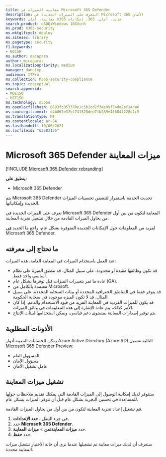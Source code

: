 ```yaml
---
title: معاينة الميزات في Microsoft 365 Defender
description: التعرف على الميزات الجديدة في Microsoft 365 الأمان
keywords: معاينة، أمان m365 جديد، أمان، 365، إمكانات
search.product: eADQiWindows 10XVcnh
ms.prod: m365-security
ms.mktglfcycl: deploy
ms.sitesec: library
ms.pagetype: security
f1.keywords:
- NOCSH
ms.author: macapara
author: mjcaparas
ms.localizationpriority: medium
manager: dansimp
audience: ITPro
ms.collection: M365-security-compliance
ms.topic: conceptual
search.appverid:
- MOE150
- MET150
ms.technology: m365d
ms.openlocfilehash: 6693fc853370e1c5b2cd2f3ae09f54da2af14ca8
ms.sourcegitcommit: d4b867e37bf741528ded7fb289e4f6847228d2c5
ms.translationtype: MT
ms.contentlocale: ar-SA
ms.lasthandoff: 10/06/2021
ms.locfileid: "63583155"
---
```

# <a name="microsoft-365-defender-preview-features"></a>Microsoft 365 Defender ميزات المعاينة

[!INCLUDE [Microsoft 365 Defender rebranding](../includes/microsoft-defender.md)]

**ينطبق على:**
- Microsoft 365 Defender

يتم Microsoft 365 Defender تحديث الخدمة باستمرار لتتضمن تحسينات الميزات الجديدة وإمكانياتها.

تعرف على الميزات الجديدة في Microsoft 365 Defender المعاينة لتكون من بين أول من يحاول الميزات القادمة من خلال تشغيل تجربة المعاينة.

لمزيد من المعلومات حول الإمكانات الجديدة المتوفرة بشكل عام، راجع ما الجديد [في](whats-new.md) Microsoft 365 Defender.

 ## <a name="what-you-need-to-know"></a>ما تحتاج إلى معرفته

عند العمل باستخدام الميزات في المعاينة العامة، هذه الميزات:

- قد تكون وظائفها مقيدة أو محدودة. على سبيل المثال، قد تنطبق الميزة على نظام أساسي واحد فقط.
- عادة ما تمر بتغييرات الميزات قبل توفرها بشكل عام (GA).
- معتمدة بالكامل من Microsoft.
- قد يتوفر فقط في المناطق الجغرافية المحددة أو بيئات السحابة المحددة. على سبيل المثال، قد لا تكون الميزة موجودة في سحابة الحكومة.
- قد يكون للميزات الفردية في المعاينة المزيد من قيود الاستخدام والدعم. إذا كان الأمر كذلك، يتم عادة الإشارة إلى هذه المعلومات في وثائق الميزات.
- يتم توفير إصدارات المعاينة بمستوى دعم قياسي، ويمكن استخدامها لبيئات الإنتاج. 



## <a name="required-permissions"></a>الأذونات المطلوبة

يمكن للحسابات المعينة أدوار Azure Active Directory (Azure AD) التالية تشغيل Microsoft 365 Defender Preview:

- المسؤول العام
- مسؤول الأمان
- عامل تشغيل الأمان

## <a name="turn-on-preview-features"></a>تشغيل ميزات المعاينة

ستتوفر لديك إمكانية الوصول إلى الميزات القادمة التي يمكنك تقديم ملاحظات حولها للمساعدة في تحسين التجربة بشكل عام قبل أن تتوفر الميزات بشكل عام.

قم تشغيل إعداد تجربة المعاينة لتكون من بين أول من يحاول الميزات القادمة.

1. في جزء التنقل **، حدد الإعدادات**.
2. حدد **Microsoft 365 Defender**.
3. حدد **ميزات المعاينةتمن** >  **ميزات المعاينة**. 
4. حدد **حفظ**.

ستعرف أن لديك ميزات معاينة تم تشغيلها عندما ترى أن خانة الاختيار تشغيل  ميزات المعاينة محددة. 





